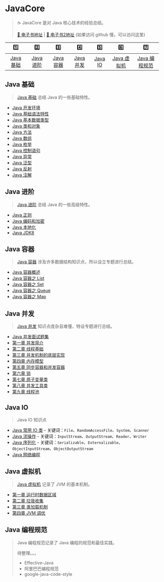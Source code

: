 # JavaCore

> :coffee: JavaCore 是对 Java 核心技术的经验总结。
>
> [:book: 电子书地址](https://dunwu.github.io/javacore/) | [:book: 电子书2地址](http://turnon.gitee.io/javacore) (如果访问 github 慢，可以访问这里)

|          :one:          |          :two:          |         :three:         |         :four:          |       :five:        |            :six:            |             :seven:             |
| :---------------------: | :---------------------: | :---------------------: | :---------------------: | :-----------------: | :-------------------------: | :-----------------------------: |
| [Java 基础](#java-基础) | [Java 进阶](#java-进阶) | [Java 容器](#java-容器) | [Java 并发](#java-并发) | [Java IO](#java-io) | [Java 虚拟机](#java-虚拟机) | [Java 编程规范](#java-编程规范) |

## Java 基础

> [Java 基础](basics) 总结 Java 的一些基础特性。

- [Java 开发环境](basics/Java开发环境.md)
- [Java 基础语法特性](basics/Java基础语法特性.md)
- [Java 基本数据类型](basics/Java基本数据类型.md)
- [Java 类和对象](basics/Java类和对象.md)
- [Java 方法](basics/Java方法.md)
- [Java 数组](basics/Java数组.md)
- [Java 枚举](basics/Java枚举.md)
- [Java 控制语句](basics/Java控制语句.md)
- [Java 异常](basics/Java异常.md)
- [Java 泛型](basics/Java泛型.md)
- [Java 反射](basics/Java反射.md)
- [Java 注解](basics/Java注解.md)

## Java 进阶

> [Java 进阶](advanced) 总结 Java 的一些高级特性。

- [Java 正则](advanced/Java正则.md)
- [Java 编码和加密](advanced/Java编码和加密.md)
- [Java 本地化](advanced/Java本地化.md)
- [Java JDK8](advanced/Java8.md)

## Java 容器

> [Java 容器](container) 涉及许多数据结构知识点，所以设立专题进行总结。

- [Java 容器概述](container/java-container.md)
- [Java 容器之 List](container/java-container-list.md)
- [Java 容器之 Set](container/java-container-set.md)
- [Java 容器之 Queue](container/java-container-queue.md)
- [Java 容器之 Map](container/java-container-map.md)

## Java 并发

> [Java 并发](concurrent) 知识点庞杂且难懂，特设专题进行总结。

- [Java 并发面试题集](concurrent/Java并发面试题集.md)
- [第一章 并发简介](concurrent/并发简介.md)
- [第二章 线程基础](concurrent/线程基础.md)
- [第三章 并发机制的底层实现](concurrent/并发机制的底层实现.md)
- [第四章 内存模型](concurrent/内存模型.md)
- [第五章 同步容器和并发容器](concurrent/同步容器和并发容器.md)
- [第六章 锁](concurrent/锁.md)
- [第七章 原子变量类](concurrent/原子变量类.md)
- [第八章 并发工具类](concurrent/并发工具类.md)
- [第九章 线程池](concurrent/线程池.md)

## Java IO

> Java IO 知识点

- [Java 常用 IO 类](io/Java常用IO类.md) - 关键词：`File`、`RandomAccessFile`、`System`、`Scanner`
- [Java 流操作](io/Java流操作.md) - 关键词：`InputStream`、`OutputStream`、`Reader`、`Writer`
- [Java 序列化](io/Java序列化.md) - 关键词：`Serializable`、`Externalizable`、`ObjectInputStream`、`ObjectOutputStream`
- [Java 网络编程](io/Java网络编程.md)

## Java 虚拟机

> [Java 虚拟机](jvm) 记录了 JVM 的基本机制。

- [第一章 运行时数据区域](jvm/运行时数据区域.md)
- [第二章 垃圾收集](jvm/垃圾收集.md)
- [第三章 类加载机制](jvm/类加载机制.md)
- [第四章 JVM 调优](jvm/JVM调优.md)

## Java 编程规范

> Java 编程规范记录了 Java 编程的规范和最佳实践。
>
> 待整理。。。
>
> - Effective-Java
> - 阿里巴巴编程规范
> - google-java-code-style
